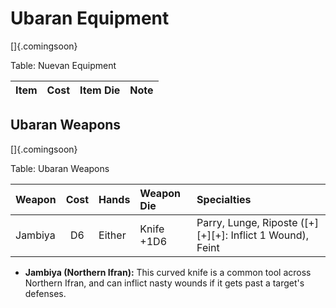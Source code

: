# Ubaran Equipment

[]{.comingsoon}

Table: Nuevan Equipment

| Item | Cost | Item Die | Note |
| :--- | :--: | :------- | :--- |

## Ubaran Weapons

[]{.comingsoon}

Table: Ubaran Weapons

| Weapon          | Cost | Hands        | Weapon Die   | Specialties                                                  |
| :-------------- | :--: | :----------- | :----------- | :----------------------------------------------------------- |
| Jambiya         | D6   | Either       | Knife +1D6   | Parry, Lunge, Riposte ([+][+][+]: Inflict 1 Wound), Feint    |

  - **Jambiya (Northern Ifran):** This curved knife is a common tool across
    Northern Ifran, and can inflict nasty wounds if it gets past a target's
    defenses.

